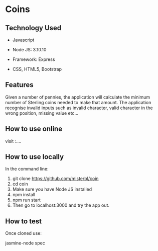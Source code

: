 # Coins

## Technology Used

- Javascript

- Node JS: 3.10.10

- Framework: Express

- CSS, HTML5, Bootstrap


## Features

Given a number of pennies, the application will calculate the minimum number of Sterling coins needed to make that amount.
The application recognise invalid inputs such as invalid character, valid character in the wrong position, missing value etc...

## How to use online
visit :....

## How to use locally
In the command line:
1. git clone https://github.com/misterbl/coin
2. cd coin
3. Make sure you have Node JS installed
4. npm install
5. npm run start
6. Then go to localhost:3000 and try the app out.


## How to test

Once cloned use:

jasmine-node spec
